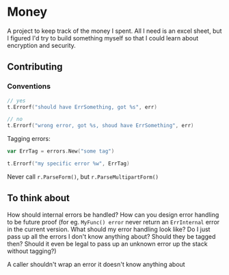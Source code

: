 # Money

A project to keep track of the money I spent. All I need is an excel sheet, but
I figured I'd try to build something myself so that I could learn about
encryption and security.

## Contributing

### Conventions

```go
// yes
t.Errorf("should have ErrSomething, got %s", err)

// no
t.Errorf("wrong error, got %s, shoud have ErrSomething", err)
```

Tagging errors:

```go
var ErrTag = errors.New("some tag")

t.Errorf("my specific error %w", ErrTag)
```

Never call `r.ParseForm()`, but `r.ParseMultipartForm()`

## To think about

How should internal errors be handled? How can you design error handling to be
future proof (for eg. `MyFunc() error` never return an `ErrInternal` error in
the current version. What should my error handling look like? Do I just pass up
all the errors I don't know anything about? Should they be tagged then? Should
it even be legal to pass up an unknown error up the stack without tagging?)

A caller shouldn't wrap an error it doesn't know anything about


